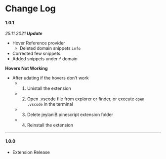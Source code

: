 # Change Log


#### **1.0.1**

*25.11.2021 **Update*** 
- Hover Reference provider 
  - Deleted domain snippets `info` 
- Corrected few snippets
- Added snippets under `f` domain

**Hovers Not Working**
* After udating if the hovers don't work 
  * 1. Unistall the extension
  * 2. Open .vscode file from explorer or finder, or execute `open .vscode` in the terminal 
  * 3. Delete jeylaniB.pinescript extension folder
  * 4. Reinstall the extension

---

#### **1.0.0**
- Extension Release  
